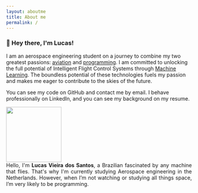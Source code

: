 ```yaml
---
layout: aboutme
title: About me
permalink: /
---
```


<h3>👋 Hey there, I'm Lucas!</h3>
<p>I am an aerospace engineering student on a journey to combine my two greatest passions: <u>aviation</u> and <u>programming</u>. I am committed to unlocking the full potential of Intelligent Flight Control Systems through <u>Machine Learning</u>. The boundless potential of these technologies fuels my passion and makes me eager to contribute to the skies of the future.</p> 
<p>You can see my code on <i class="fa fa-github"></i> GitHub and contact me by email. I behave professionally on  LinkedIn, and you can see my background on my resume.</p>


<div class="container">
  
  <div class="row d-flex justify-content-center">
    <div class="col-12  p-0 " >
      <div class='row d-flex justify-content-center mt-2 '>
        <img src="/assets/images/me.jpg" alt=""  style="width:150px;height: 150px">
      </div>
    </div>
  </div>
  
  <div class="row mt-3 d-flex justify-content-center">
    <div class="col-12 " style=' text-align: justify;' >
      Hello, I'm <b>Lucas Vieira dos Santos</b>, a Brazilian fascinated by any machine that flies. That's why I'm currently studying Aerospace engineering in the Netherlands. However, when I’m not watching or studying all things space, I’m very likely to be programming.
      <!-- With Python, my go-to language, I've worked on many types of projects, such as engineering design, game development, and the creation of web applications. At the moment, I’m focusing on data science and how to use Python for Machine Learning. -->
    </div>
  </div>
  
  <div class="row mt-3 d-flex justify-content-center">
    <div class="col-12 col-lg-6 p-0" >
      <div class='row  SocialLink d-flex justify-content-around px-5 mx-1'>
        <a  href="mailto:lucas6eng@gmail.com" title="Email" target="\_blank" ><i class="fa fa-envelope fa-2x" aria-hidden="true"></i></a>
        <a  href="https://www.linkedin.com/in/lucasvsantos/" title="LinkedIn" target="\_blank" ><i class="fa fa-linkedin fa-2x" aria-hidden="true"></i></a>
        <a  href="https://github.com/iamlucassantos" title="GitHub" target="\_blank"><i class="fa fa-github fa-2x" aria-hidden="true"></i></a>
        <a  href="https://lucas6eng.myportfolio.com/" title="Behance" target="\_blank"><i class="fa fa-behance fa-2x" aria-hidden="true"></i></a>
        <a  href="{{ site.url }}/download/LucasSantosCV.pdf" title="Resume" target="\_blank"><i class="fa fa-briefcase fa-2x" aria-hidden="true"></i></a>
      </div>
    </div>
  </div>
</div>


 <div class='container' id='new_cv'>


</div>

<div id='cv' class="pt-4 mt-4" style="display: none;">

  <div class="container">
    <h1>Education</h1>

    {% for member in site.data.cv.education %}

    <div class="col-12 p-4 mb-3 bg-light rounded">
      <div class="row mb-1">
        <div class="col-12 col-md-4 text-md-right mb-md-0 mb-3 order-md-last">
          <div class="mt-2 text-muted">{{ member.date }}</div>
        </div>
        <div class="col-12 col-md-8">
          <h3 class="p-0 m-0">{{ member.name }}</h3>
        </div>
      </div>

      <h5 class="mb-3 text-muted">{{ member.place }}{% if member.gpa %},<em class='small'> GPA {{ member.gpa }}</em>{% endif %}
      </h5>

      <ul>
        {% for item in member.description %}
          <li>{{ item }}</li>
        {% endfor %}
      </ul>
    </div>


    {% endfor %}

  </div>
  
  
  <div class="container mt-4">
    <h1>Experience</h1>

    {% for member in site.data.cv.experience %}

    <div class="col-12 p-4 mb-3 bg-light rounded">
      <div class="row mb-1">
        <div class="col-12 col-md-4 text-md-right mb-md-0 mb-3 order-md-last">
          <div class="mt-2 text-muted">{{ member.date }}</div>
        </div>
        <div class="col-12 col-md-8">
          <h3 class="p-0 m-0">{{ member.name }}</h3>
        </div>
      </div>
      
      <h5 class="mb-3 text-muted">{{ member.place }}</h5>

      <ul>
        {% for item in member.description %}
          <li>{{ item }}</li>
        {% endfor %}
      </ul>
    </div>

    {% endfor %}

  </div>
  
  <div class='container SocialLink mb-4'>
    <div class="row d-flex justify-content-center" >
      <i  class="showmore fa fa-chevron-up fa-2x" aria-hidden="true" onclick="toggle_less()"></i>
    </div>
  </div>
  
</div>

<div class='container SocialLink mb-4' id='showmoreCont' style="display: inline">
  <div class=" row mt-3 d-flex justify-content-center"  >
    <i class="showmore fa fa-chevron-down fa-2x" aria-hidden="true" onclick="toggle_more()"></i>
  </div>
</div>
